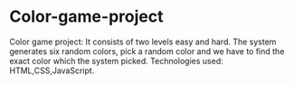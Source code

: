 # Color-game-project


Color game project: It consists of two levels easy and hard. The system generates six random colors,
pick a random color and we have to find the exact color which the system picked.
 Technologies used: HTML,CSS,JavaScript.
